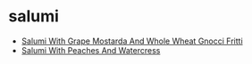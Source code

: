 # salumi

 * [Salumi With Grape Mostarda And Whole Wheat Gnocci Fritti](index/s/salumi-with-grape-mostarda-and-whole-wheat-gnocci-fritti-243440.json)
 * [Salumi With Peaches And Watercress](index/s/salumi-with-peaches-and-watercress-355872.json)
